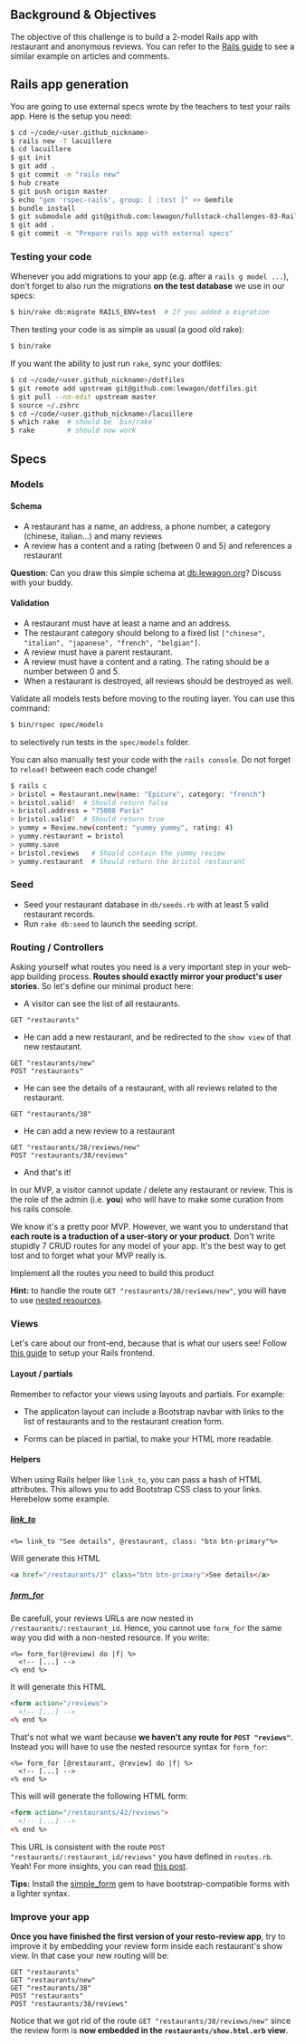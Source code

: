 ## Background & Objectives

The objective of this challenge is to build a 2-model Rails app with restaurant and anonymous reviews.
You can refer to the [Rails guide](http://guides.rubyonrails.org/getting_started.html#adding-a-second-model) to see a similar example on articles and comments.

## Rails app generation

You are going to use external specs wrote by the teachers to test your rails app. Here is the setup you need:

```bash
$ cd ~/code/<user.github_nickname>
$ rails new -T lacuillere
$ cd lacuillere
$ git init
$ git add .
$ git commit -m "rails new"
$ hub create
$ git push origin master
$ echo "gem 'rspec-rails', group: [ :test ]" >> Gemfile
$ bundle install
$ git submodule add git@github.com:lewagon/fullstack-challenges-03-Rails-restaurant-reviews-specs.git spec
$ git add .
$ git commit -m "Prepare rails app with external specs"
```

### Testing your code

Whenever you add migrations to your app (e.g. after a `rails g model ...`), don't forget to also run the migrations **on the test database** we use in our specs:

```bash
$ bin/rake db:migrate RAILS_ENV=test  # If you added a migration
```

Then testing your code is as simple as usual (a good old rake):

```bash
$ bin/rake
```

If you want the ability to just run `rake`, sync your dotfiles:

```bash
$ cd ~/code/<user.github_nickname>/dotfiles
$ git remote add upstream git@github.com:lewagon/dotfiles.git
$ git pull --no-edit upstream master
$ source ~/.zshrc
$ cd ~/code/<user.github_nickname>/lacuillere
$ which rake  # should be `bin/rake`
$ rake        # should now work
```

## Specs

### Models

#### Schema

- A restaurant has a name, an address, a phone number, a category (chinese, italian...) and many reviews
- A review has a content and a rating (between 0 and 5) and references a restaurant

**Question**: Can you draw this simple schema at [db.lewagon.org](http://db.lewagon.org)? Discuss with your buddy.

#### Validation

- A restaurant must have at least a name and an address.
- The restaurant category should belong to a fixed list `["chinese", "italian", "japanese", "french", "belgian"]`.
- A review must have a parent restaurant.
- A review must have a content and a rating. The rating should be a number between 0 and 5.
- When a restaurant is destroyed, all reviews should be destroyed as well.

Validate all models tests before moving to the routing layer. You can use this command:

```bash
$ bin/rspec spec/models
```

to selectively run tests in the `spec/models` folder.

You can also manually test your code with the `rails console`. Do not forget to `reload!` between each code change!

```bash
$ rails c
> bristol = Restaurant.new(name: "Epicure", category: "french")
> bristol.valid?  # Should return false
> bristol.address = "75008 Paris"
> bristol.valid?  # Should return true
> yummy = Review.new(content: "yummy yummy", rating: 4)
> yummy.restaurant = bristol
> yummy.save
> bristol.reviews   # Should contain the yummy review
> yummy.restaurant  # Should return the bristol restaurant
```

### Seed

- Seed your restaurant database in `db/seeds.rb` with at least 5 valid restaurant records.
- Run `rake db:seed` to launch the seeding script.

### Routing / Controllers

Asking yourself what routes you need is a very important step in your web-app building process. **Routes should exactly mirror your product's user stories**. So let's define our minimal product here:

- A visitor can see the list of all restaurants.

```
GET "restaurants"
```
- He can add a new restaurant, and be redirected to the `show view` of that new restaurant.

```
GET "restaurants/new"
POST "restaurants"
```

- He can see the details of a restaurant, with all reviews related to the restaurant.

```
GET "restaurants/38"
```

- He can add a new review to a restaurant

```
GET "restaurants/38/reviews/new"
POST "restaurants/38/reviews"
```

- And that's it!

In our MVP, a visitor cannot update / delete any restaurant or review. This is the role of the admin (i.e. **you**) who will have to make some curation from his rails console.

We know it's a pretty poor MVP. However, we want you to understand that **each route is a traduction of a user-story or your product**. Don't write stupidly 7 CRUD routes for any model of your app. It's the best way to get lost and to forget what your MVP really is.

Implement all the routes you need to build this product

**Hint:** to handle the route `GET "restaurants/38/reviews/new"`, you will have to use [nested resources](http://guides.rubyonrails.org/routing.html#nested-resources).


### Views

Let's care about our front-end, because that is what our users see! Follow [this guide](https://github.com/lewagon/rails-stylesheets/blob/master/README.md) to setup your Rails frontend.


#### Layout / partials

Remember to refactor your views using layouts and partials. For example:

- The applicaton layout can include a Bootstrap navbar with links to the list of restaurants and to the restaurant creation form.

- Forms can be placed in partial, to make your HTML more readable.

#### Helpers

When using Rails helper like `link_to`, you can pass a hash of HTML attributes. This allows you to add Bootstrap CSS class to your links. Herebelow some example.

##### [link_to](http://apidock.com/rails/ActionView/Helpers/UrlHelper/link_to)

```erb
<%= link_to "See details", @restaurant, class: "btn btn-primary"%>
```
Will generate  this HTML

```html
<a href="/restaurants/3" class="btn btn-primary">See details</a>
```

##### [form_for](http://guides.rubyonrails.org/form_helpers.html)

Be carefull, your reviews URLs are now nested in `/restaurants/:restaurant_id`. Hence, you cannot use `form_for` the same way you did with a non-nested resource. If you write:

```erb
<%= form_for(@review) do |f| %>
  <!-- [...] -->
<% end %>
```

It will generate this HTML

```html
<form action="/reviews">
  <!-- [...] -->
<% end %>
```

That's not what we want because **we haven't any route for `POST "reviews"`**. Instead you will have to use the nested resource syntax for `form_for`:

```erb
<%= form_for [@restaurant, @review] do |f| %>
  <!-- [...] -->
<% end %>
```

This will will generate the following HTML form:

```html
<form action="/restaurants/42/reviews">
  <!-- [...] -->
<% end %>
```

This URL is consistent with the route `POST "restaurants/:restaurant_id/reviews"` you have defined in `routes.rb`. Yeah! For more insights, you can read [this post](http://stackoverflow.com/questions/2034700/form-for-with-nested-resources).

**Tips:** Install the [simple_form](https://github.com/plataformatec/simple_form) gem to have bootstrap-compatible forms with a lighter syntax.

### Improve your app

**Once you have finished the first version of your resto-review app**, try to improve it by embedding your review form inside each restaurant's show view. In that case your new routing will be:

```
GET "restaurants"
GET "restaurants/new"
GET "restaurants/38"
POST "restaurants"
POST "restaurants/38/reviews"
```

Notice that we got rid of the route `GET "restaurants/38/reviews/new"` since the review form is **now embedded in the `restaurants/show.html.erb` view**.
